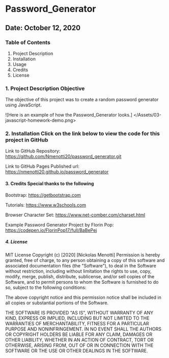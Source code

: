 # Password_Generator

## Date: October 12, 2020

### Table of Contents

1. Project Description
2. Installation
3. Usage
4. Credits
5. License  

### 1. Project Description Objective

The objective of this project was to create a random password generator using JavaScript.  

![Here is an example of how the Password_Generator looks.] </Assets/03-javascript-homework-demo.png>

### 2. Installation Click on the link below to view the code for this project in GitHub

Link to GitHub Repository: <https://github.com/Nmenotti20/password_generator.git>

Link to GitHub Pages Published url: <https://nmenotti20.github.io/password_generator>

#### 3. Credits Special thanks to the following

Bootstrap: <https://getbootstrap.com>

Tutorials: <https://www.w3schools.com>

Browser Character Set: <https://www.net-comber.com/charset.html>

Example Password Generator Project by Florin Pop: <https://codepen.io/FlorinPop17/full/BaBePej>

##### 4. License

MIT License Copyright (c) [2020] [Nickolas Menotti] Permission is hereby granted, free of charge, to any person obtaining a copy of this software and associated documentation files (the "Software"), to deal in the Software without restriction, including without limitation the rights to use, copy, modify, merge, publish, distribute, sublicense, and/or sell copies of the Software, and to permit persons to whom the Software is furnished to do so, subject to the following conditions:

The above copyright notice and this permission notice shall be included in all copies or substantial portions of the Software.

THE SOFTWARE IS PROVIDED "AS IS", WITHOUT WARRANTY OF ANY KIND, EXPRESS OR IMPLIED, INCLUDING BUT NOT LIMITED TO THE WARRANTIES OF MERCHANTABILITY, FITNESS FOR A PARTICULAR PURPOSE AND NONINFRINGEMENT. IN NO EVENT SHALL THE AUTHORS OR COPYRIGHT HOLDERS BE LIABLE FOR ANY CLAIM, DAMAGES OR OTHER LIABILITY, WHETHER IN AN ACTION OF CONTRACT, TORT OR OTHERWISE, ARISING FROM, OUT OF OR IN CONNECTION WITH THE SOFTWARE OR THE USE OR OTHER DEALINGS IN THE SOFTWARE.
